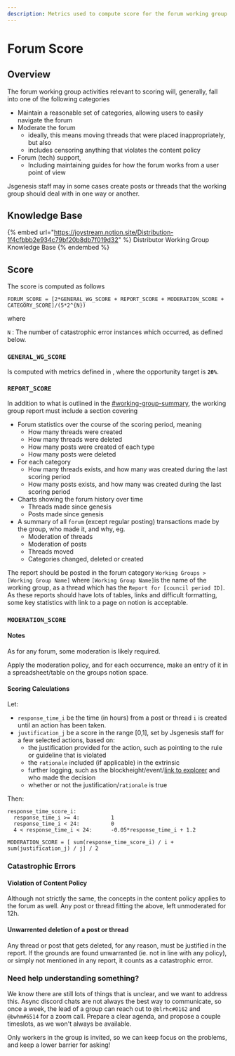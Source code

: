 ```yaml
---
description: Metrics used to compute score for the forum working group.
---
```


# Forum Score

## Overview

The forum working group activities relevant to scoring will, generally, fall into one of the following categories

* Maintain a reasonable set of categories, allowing users to easily navigate the forum
* Moderate the forum
  * ideally, this means moving threads that were placed inappropriately, but also
  * includes censoring anything that violates the content policy
* Forum (tech) support,
  * Including maintaining guides for how the forum works from a user point of view

Jsgenesis staff may in some cases create posts or threads that the working group should deal with in one way or another.

## Knowledge Base

{% embed url="https://joystream.notion.site/Distribution-1f4cfbbb2e934c79bf20b8db7f019d32" %}
Distributor Working Group Knowledge Base
{% endembed %}

## Score

The score is computed as follows

```
FORUM_SCORE = [2*GENERAL_WG_SCORE + REPORT_SCORE + MODERATION_SCORE + CATEGORY_SCORE]/(5*2^{N})
```

where

`N` : The number of catastrophic error instances which occurred, as defined below.

### `GENERAL_WG_SCORE`

Is computed with metrics defined in , where the opportunity target is **`20%`**.

### `REPORT_SCORE`

In addition to what is outlined in the [#working-group-summary](general-working-group-score.md#working-group-summary "mention"), the working group report must include a section covering

* Forum statistics over the course of the scoring period, meaning
  * How many threads were created
  * How many threads were deleted
  * How many posts were created of each type
  * How many posts were deleted
* For each category
  * How many threads exists, and how many was created during the last scoring period
  * How many posts exists, and how many was created during the last scoring period
* Charts showing the forum history over time
  * Threads made since genesis
  * Posts made since genesis
* A summary of all `forum` (except regular posting) transactions made by the group, who made it, and why, eg.
  * Moderation of threads
  * Moderation of posts
  * Threads moved
  * Categories changed, deleted or created

The report should be posted in the forum category `Working Groups >[Working Group Name]` where `[Working Group Name]`is the name of the working group, as a thread which has the `Report for [council period ID]`. As these reports should have lots of tables, links and difficult formatting, some key statistics with link to a page on notion is acceptable.

### `MODERATION_SCORE`

#### Notes

As for any forum, some moderation is likely required.

Apply the moderation policy, and for each occurrence, make an entry of it in a spreadsheet/table on the groups notion space.

#### Scoring Calculations

Let:

* `response_time_i` be the time (in hours) from a post or thread `i` is created until an action has been taken.
* `justification_j` be a score in the range \[0,1], set by Jsgenesis staff for a few selected actions, based on:
  * the justification provided for the action, such as pointing to the rule or guideline that is violated
  * the `rationale` included (if applicable) in the extrinsic
  * further logging, such as the blockheight/event/[link to explorer](https://polkadot.js.org/apps/?rpc=wss%3A%2F%2Frpc.joystream.org%3A9944#/explorer) and who made the decision
  * whether or not the justification/`rationale` is true

Then:

```
response_time_score_i:
  response_time_i >= 4:          1
  response_time_i < 24:          0
  4 < response_time_i < 24:      -0.05*response_time_i + 1.2
  
MODERATION_SCORE = [ sum(response_time_score_i) / i + sum(justification_j) / j] / 2
```

### Catastrophic Errors

#### **Violation of Content Policy**

Although not strictly the same, the concepts in the content policy applies to the forum as well. Any post or thread fitting the above, left unmoderated for 12h.

#### **Unwarrented deletion of a post or thread**

Any thread or post that gets deleted, for any reason, must be justified in the report. If the grounds are found unwarranted (ie. not in line with any policy), or simply not mentioned in any report, it counts as a catastrophic error.

### Need help understanding something?

We know there are still lots of things that is unclear, and we want to address this. Async discord chats are not always the best way to communicate, so once a week, the lead of a group can reach out to `@blrhc#0162` and `@bwhm#6514` for a zoom call. Prepare a clear agenda, and propose a couple timeslots, as we won't always be available.

Only workers in the group is invited, so we can keep focus on the problems, and keep a lower barrier for asking!
